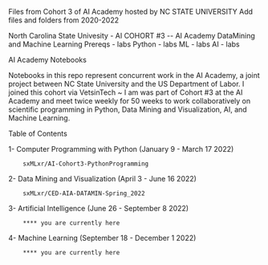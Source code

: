 Files from Cohort 3 of AI Academy hosted by NC STATE UNIVERSITY
Add files and folders from 2020-2022

North Carolina State Univesity - AI COHORT #3
  -- AI Academy DataMining and Machine Learning
Prereqs - labs
Python  - labs
ML - labs
AI - labs 

AI Academy Notebooks

Notebooks in this repo represent concurrent work in the AI Academy, a joint project between NC State University and the US Department of Labor. 
I joined this cohort via VetsinTech ~ 
I am was part of Cohort #3 at the AI Academy and meet twice weekly for 50 weeks to work collaboratively on scientific programming in Python, 
Data Mining and Visualization, AI, and Machine Learning.

Table of Contents


1- Computer Programming with Python (January 9 - March 17 2022)

        sxMLxr/AI-Cohort3-PythonProgramming
      
2- Data Mining and Visualization (April 3 - June 16 2022)       

        sxMLxr/CED-AIA-DATAMIN-Spring_2022
      
3- Artificial Intelligence (June 26 - September 8 2022) 

        **** you are currently here 
        
4- Machine Learning (September 18 - December 1 2022)

        **** you are currently here 


